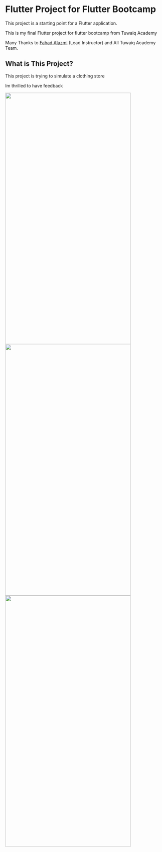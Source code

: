 # Flutter Project for Flutter Bootcamp

This project is a starting point for a Flutter application.

This is my final Flutter project for flutter bootcamp from Tuwaiq Academy

Many Thanks to [Fahad Alazmi](https://github.com/fahad0100) (Lead Instructor) and All Tuwaiq Academy Team.






## What is This Project?


This project is trying to simulate a clothing store

Im thrilled to have feedback 


<img src="https://user-images.githubusercontent.com/88655860/172796470-9214ee51-c773-4c52-8365-bb08e8bd42d7.png" width="400" height="800" />

<img src="https://user-images.githubusercontent.com/88655860/172796756-2c8d00ed-4e1a-4f64-87bd-45aee4500964.png" width="400" height="800" />

<img src="https://user-images.githubusercontent.com/88655860/172796765-a06a304a-c224-466f-9d5b-3ffb80d1a7d9.png" width="400" height="800" />

